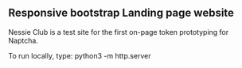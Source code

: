 ##  Responsive  bootstrap Landing page website 

Nessie Club is a test site for the first on-page token prototyping for Naptcha.

To run locally, type: python3 -m http.server